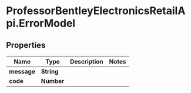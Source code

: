 # ProfessorBentleyElectronicsRetailApi.ErrorModel

## Properties
Name | Type | Description | Notes
------------ | ------------- | ------------- | -------------
**message** | **String** |  | 
**code** | **Number** |  | 
